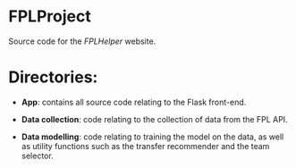 # FPLProject
Source code for the *FPLHelper* website.

# Directories:

* **App**: contains all source code relating to the Flask front-end.

* **Data collection**: code relating to the collection of data from the
FPL API.

* **Data modelling**: code relating to training the model on the data, 
as well as utility functions such as the transfer recommender
and the team selector.
